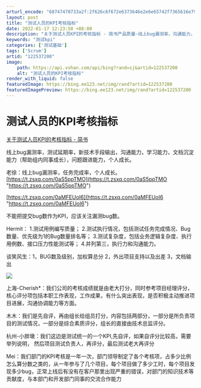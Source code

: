 ```yaml
---
arturl_encode: "68747470733a2f:2f626c6f672e6373646e2e6e65742f7365616e79616e675f2f:61727469636c652f64657461696c732f313232353337323030"
layout: post
title: "测试人员的KPI考核指标"
date: 2022-01-17 12:23:58 +08:00
description: "关于测试人员KPI的考核指标 - 简书产品质量-线上bug漏测率，沟通能力，学习能力，文档沉淀能力（"
keywords: "测试kpi"
categories: ['测试基础']
tags: ['Scrum']
artid: "122537200"
image:
    path: https://api.vvhan.com/api/bing?rand=sj&artid=122537200
    alt: "测试人员的KPI考核指标"
render_with_liquid: false
featuredImage: https://bing.ee123.net/img/rand?artid=122537200
featuredImagePreview: https://bing.ee123.net/img/rand?artid=122537200
---
```


# 测试人员的KPI考核指标

[关于测试人员KPI的考核指标 - 简书](https://www.jianshu.com/p/23b89bee620d "关于测试人员KPI的考核指标 - 简书")

线上bug漏测率，测试延期率，新技术手段输出，沟通能力，学习能力，文档沉淀能力（帮助组内同事成长），问题跟进能力，个人成长。

老徐：线上bug漏测率，任务完成率，个人成长。
[https://t.zsxq.com/0aS5ppTMO](https://t.zsxq.com/0aS5ppTMO "https://t.zsxq.com/0aS5ppTMO")

[https://t.zsxq.com/0aMFEUoI6](https://t.zsxq.com/0aMFEUoI6 "https://t.zsxq.com/0aMFEUoI6")

不能把提交bug数作为KPI，应该关注漏测bug数。

Hermit： 1.测试用例编写质量； 2.测试执行情况，包括测试任务完成情况、Bug数量、优先级为1的Bug数量排名等； 3.测试复杂度，包括业务逻辑复杂度、执行用例数、接口压力性能测试等； 4.并列第三，执行力和沟通能力。

谈笑风生：1，BUG数及级别，加权算总分 2，外出项目支持以及出差 3，文档输出

![](https://i-blog.csdnimg.cn/blog_migrate/dd443a71cad4eedac802f6c20fa2bd74.png)

上海-Cherish*：我们公司的考核成绩就是由老大打分，同时参考项目经理评分，核心评分项包括本职工作表现，工作成果，有什么突出表现，是否积极主动推进项目进展，沟通协调能力等方面。

木木：我们是先自评，再由组长给组员打分，内容包括两部分，一部分是所负责项目的测试情况，一部分是综合素质评分，组长的直接由技术总监评分。

杭州-小胖墩：我们这边是测试统一的一个KPI,先自评，如果自评分比较高，需要举列说明， 然后项目测试负责人，再评分，最后测试老大再评分

Mei：我们部门的KPI考核是一年一次，部门领导制定了各个考核项，占多少比例怎么算分数之类的，从一年参与了几个项目，每个项目做了多少工时，每个项目发现多少bug，正常上线后有没有在客户那里出现严重的错误，对部门的知识技术等贡献度，与本部门和开发部门同事的交流合作能力
